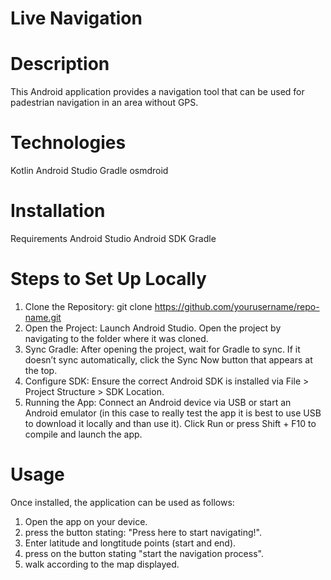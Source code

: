 # Live Navigation

# Description
This Android application provides a navigation tool that can be used for padestrian navigation in an area without GPS.

# Technologies
Kotlin
Android Studio
Gradle
osmdroid

# Installation
Requirements
Android Studio
Android SDK
Gradle

# Steps to Set Up Locally
1. Clone the Repository:
git clone https://github.com/yourusername/repo-name.git
2. Open the Project:
Launch Android Studio.
Open the project by navigating to the folder where it was cloned.
3. Sync Gradle:
After opening the project, wait for Gradle to sync. If it doesn’t sync automatically, click the Sync Now button that appears at the top.
4. Configure SDK:
Ensure the correct Android SDK is installed via File > Project Structure > SDK Location.
5. Running the App:
Connect an Android device via USB or start an Android emulator (in this case to really test the app it is best to use USB to download it locally and than use it).
Click Run or press Shift + F10 to compile and launch the app.

# Usage
Once installed, the application can be used as follows:
1. Open the app on your device.
2. press the button stating: "Press here to start navigating!".
3. Enter latitude and longtitude points (start and end).
4. press on the button stating "start the navigation process".
5. walk according to the map displayed.
